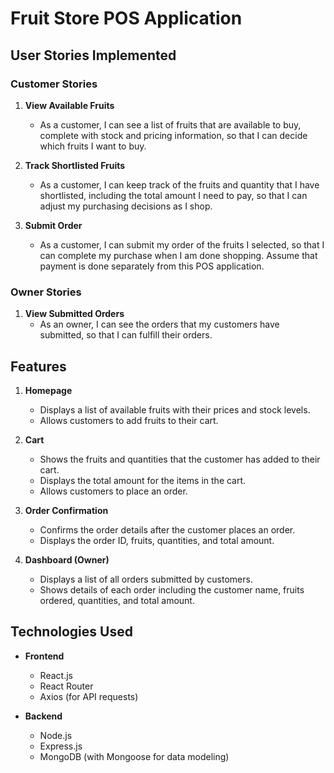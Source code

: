 # Fruit Store POS Application


## User Stories Implemented

### Customer Stories
1. **View Available Fruits**
   - As a customer, I can see a list of fruits that are available to buy, complete with stock and pricing information, so that I can decide which fruits I want to buy.

2. **Track Shortlisted Fruits**
   - As a customer, I can keep track of the fruits and quantity that I have shortlisted, including the total amount I need to pay, so that I can adjust my purchasing decisions as I shop.

3. **Submit Order**
   - As a customer, I can submit my order of the fruits I selected, so that I can complete my purchase when I am done shopping. Assume that payment is done separately from this POS application.

### Owner Stories
1. **View Submitted Orders**
   - As an owner, I can see the orders that my customers have submitted, so that I can fulfill their orders.

## Features
1. **Homepage**
   - Displays a list of available fruits with their prices and stock levels.
   - Allows customers to add fruits to their cart.

2. **Cart**
   - Shows the fruits and quantities that the customer has added to their cart.
   - Displays the total amount for the items in the cart.
   - Allows customers to place an order.

3. **Order Confirmation**
   - Confirms the order details after the customer places an order.
   - Displays the order ID, fruits, quantities, and total amount.

4. **Dashboard (Owner)**
   - Displays a list of all orders submitted by customers.
   - Shows details of each order including the customer name, fruits ordered, quantities, and total amount.

## Technologies Used

- **Frontend**
  - React.js
  - React Router
  - Axios (for API requests)

- **Backend**
  - Node.js
  - Express.js
  - MongoDB (with Mongoose for data modeling)